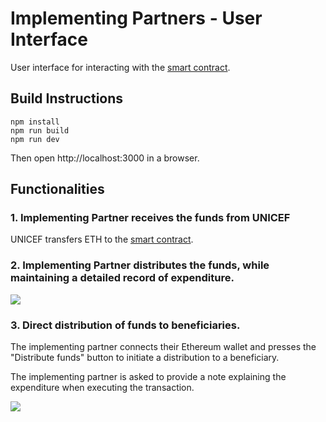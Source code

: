 # Implementing Partners - User Interface

User interface for interacting with the [smart contract](../smart-contracts/README.md).

## Build Instructions

```
npm install
npm run build
npm run dev
```

Then open http://localhost:3000 in a browser.

## Functionalities

### 1. Implementing Partner receives the funds from UNICEF

UNICEF transfers ETH to the [smart contract](../smart-contracts/README.md).

### 2. Implementing Partner distributes the funds, while maintaining a detailed record of expenditure.

![](https://user-images.githubusercontent.com/1451036/198858515-a050da43-36d7-4a03-9373-81acbb0e7bc1.png)

### 3. Direct distribution of funds to beneficiaries.

The implementing partner connects their Ethereum wallet and presses the "Distribute funds" button to initiate a distribution to a beneficiary.

The implementing partner is asked to provide a note explaining the expenditure when executing the transaction.

![](https://user-images.githubusercontent.com/1451036/198859367-ad449729-2808-42e5-8049-18138121ecc2.png)

